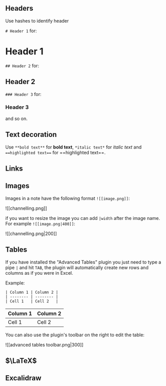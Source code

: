 ## Headers

Use hashes to identify header

`# Header 1` for:
# Header 1

`## Header 2` for:
## Header 2 

`### Header 3` for:
### Header 3 

and so on.

## Text decoration

Use `**bold text**` for **bold text**, `*italic text*` for *italic text* and `==highlighted text==` for ==highlighted text==.

## Links



## Images

Images in a note have the following format `![[image.png]]`: 

![[channelling.png]]

if you want to resize the image you can add `|width` after the image name. For example `![[image.png|400]]`:

![[channelling.png|200]]

## Tables

If you have installed the "Advanced Tables" plugin you just need to type a pipe `|` and hit `TAB`, the plugin will automatically create new rows and columns as if you were in Excel.

Example:

```
| Column 1 | Column 2 |
| -------- | -------- |
| Cell 1   | Cell 2   | 
```

| Column 1 | Column 2 |
| -------- | -------- |
| Cell 1   | Cell 2   |

You can also use the plugin's toolbar on the right to edit the table:

![[advanced tables toolbar.png|300]]
## $\LaTeX$

## Excalidraw


